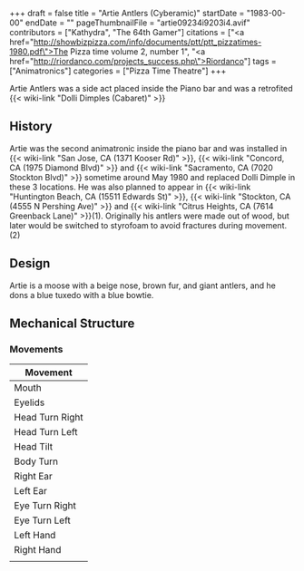 +++
draft = false
title = "Artie Antlers (Cyberamic)"
startDate = "1983-00-00"
endDate = ""
pageThumbnailFile = "artie09234i9203i4.avif"
contributors = ["Kathydra", "The 64th Gamer"]
citations = ["<a href=\"http://showbizpizza.com/info/documents/ptt/ptt_pizzatimes-1980.pdf\">The Pizza time volume 2, number 1</a>", "<a href=\"http://riordanco.com/projects_success.php\">Riordanco</a>"]
tags = ["Animatronics"]
categories = ["Pizza Time Theatre"]
+++

Artie Antlers was a side act placed inside the Piano bar and was a retrofited {{< wiki-link "Dolli Dimples (Cabaret)" >}}

## History

Artie was the second animatronic inside the piano bar and was installed in {{< wiki-link "San Jose, CA (1371 Kooser Rd)" >}}, {{< wiki-link "Concord, CA (1975 Diamond Blvd)" >}} and {{< wiki-link "Sacramento, CA (7020 Stockton Blvd)" >}} sometime around May 1980 and replaced Dolli Dimple in these 3 locations. He was also planned to appear in {{< wiki-link "Huntington Beach, CA (15511 Edwards St)" >}}, {{< wiki-link "Stockton, CA (4555 N Pershing Ave)" >}} and {{< wiki-link "Citrus Heights, CA (7614 Greenback Lane)" >}}(1). Originally his antlers were made out of wood, but later would be switched to styrofoam to avoid fractures during movement.(2)

## Design

Artie is a moose with a beige nose, brown fur, and giant antlers, and he dons a blue tuxedo with a blue bowtie.

## Mechanical Structure

### Movements

| Movement        |
|-----------------|
| Mouth           |
| Eyelids         |
| Head Turn Right |
| Head Turn Left  |
| Head Tilt       |
| Body Turn       |
| Right Ear       |
| Left Ear        |
| Eye Turn Right  |
| Eye Turn Left   |
| Left Hand       |
| Right Hand      |
|                 |